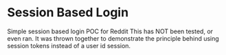 # Session Based Login
Simple session based login POC for Reddit
This has NOT been tested, or even ran. It was thrown together to demonstrate the principle behind using session tokens instead of a user id session.

